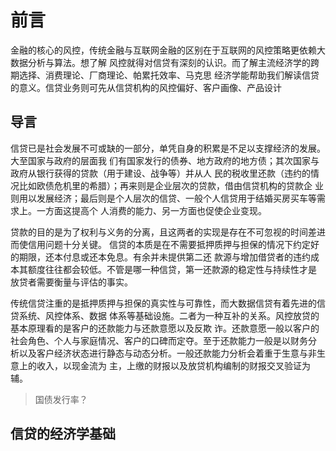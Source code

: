 # 前言

金融的核心的风控，传统金融与互联网金融的区别在于互联网的风控策略更依赖大数据分析与算法。想了解
风控就得对信贷有深刻的认识。而了解主流经济学的跨期选择、消费理论、厂商理论、帕累托效率、马克思
经济学能帮助我们解读信贷的意义。信贷业务则可先从信贷机构的风控偏好、客户画像、产品设计

## 导言

信贷已是社会发展不可或缺的一部分，单凭自身的积累是不足以支撑经济的发展。大至国家与政府的层面我
们有国家发行的债券、地方政府的地方债；其次国家与政府从银行获得的贷款（用于建设、战争等）并从人
民的税收里还款（违约的情况比如欧债危机里的希腊）；再来则是企业层次的贷款，借由信贷机构的贷款企
业则用以发展经济；最后则是个人层次的信贷、一般个人信贷用于结婚买房买车等需求上。一方面这提高个
人消费的能力、另一方面也促使企业变现。

贷款的目的是为了权利与义务的分离，且这两者的实现是存在不可忽视的时间差进而使信用问题十分关键。
信贷的本质是在不需要抵押质押与担保的情况下约定好的期限，还本付息或还本免息。有余并未提供第二还
款源与增加借贷者的违约成本其额度往往都会较低。不管是哪一种信贷，第一还款源的稳定性与持续性才是
放贷者需要衡量与评估的事实。

传统信贷注重的是抵押质押与担保的真实性与可靠性，而大数据信贷有着先进的信贷系统、风控体系、数据
体系等基础设施。二者为一种互补的关系。风控放贷的基本原理看的是客户的还款能力与还款意愿以及反欺
诈。还款意愿一般以客户的社会角色、个人与家庭情况、客户的口碑而定夺。至于还款能力一般是以财务分
析以及客户经济状态进行静态与动态分析。一般还款能力分析会着重于生意与非生意上的收入，以现金流为
主，上缴的财报以及放贷机构编制的财报交叉验证为辅。

> 国债发行率？

## 信贷的经济学基础

